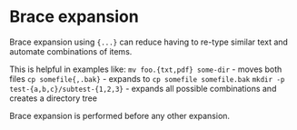 # Brace expansion

Brace expansion using `{...}` can reduce having to re-type similar text and automate combinations of items.

This is helpful in examples like:
`mv foo.{txt,pdf} some-dir` -  moves both files
`cp somefile{,.bak}` - expands to `cp somefile somefile.bak`
`mkdir -p test-{a,b,c}/subtest-{1,2,3}` - expands all possible combinations and creates a directory tree

Brace expansion is performed before any other expansion.
